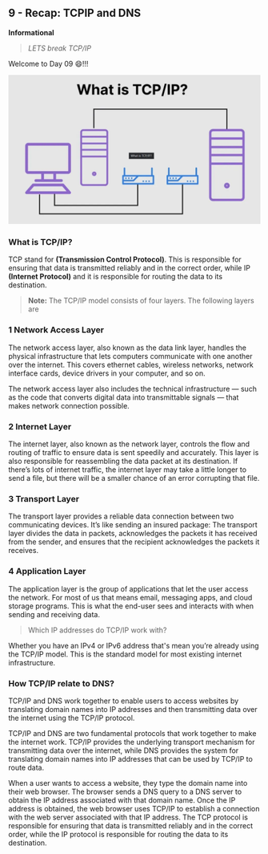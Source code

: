 ## 9 - Recap: TCPIP and DNS
**Informational**
> *LETS break TCP/IP*

Welcome to Day 09 :smile:!!!

![](../assets/Day09-%2070DaysofServicemesh.png)

 ### What is TCP/IP?
 

 TCP stand for **(Transmission Control Protocol)**. This is responsible for ensuring that data is transmitted reliably and in the correct order, while IP **(Internet Protocol)** and it is responsible for routing the data to its destination.

 >**Note:** The TCP/IP model consists of four layers. The following layers are

### 1 Network Access Layer
The network access layer, also known as the data link layer, handles the physical infrastructure that lets computers communicate with one another over the internet. This covers ethernet cables, wireless networks, network interface cards, device drivers in your computer, and so on.

The network access layer also includes the technical infrastructure — such as the code that converts digital data into transmittable signals — that makes network connection possible.

### 2 Internet Layer
The internet layer, also known as the network layer, controls the flow and routing of traffic to ensure data is sent speedily and accurately. This layer is also responsible for reassembling the data packet at its destination. If there’s lots of internet traffic, the internet layer may take a little longer to send a file, but there will be a smaller chance of an error corrupting that file.

### 3 Transport Layer
The transport layer provides a reliable data connection between two communicating devices. It’s like sending an insured package: The transport layer divides the data in packets, acknowledges the packets it has received from the sender, and ensures that the recipient acknowledges the packets it receives.

### 4 Application Layer
The application layer is the group of applications that let the user access the network. For most of us that means email, messaging apps, and cloud storage programs. This is what the end-user sees and interacts with when sending and receiving data.

>Which IP addresses do TCP/IP work with?

Whether you have an IPv4 or IPv6 address that's mean you’re already using the TCP/IP model. This is the standard model for most existing internet infrastructure. 

### How TCP/IP relate to DNS?

TCP/IP and DNS work together to enable users to access websites by translating domain names into IP addresses and then transmitting data over the internet using the TCP/IP protocol.

TCP/IP and DNS are two fundamental protocols that work together to make the internet work. TCP/IP provides the underlying transport mechanism for transmitting data over the internet, while DNS provides the system for translating domain names into IP addresses that can be used by TCP/IP to route data.

When a user wants to access a website, they type the domain name into their web browser. The browser sends a DNS query to a DNS server to obtain the IP address associated with that domain name. Once the IP address is obtained, the web browser uses TCP/IP to establish a connection with the web server associated with that IP address. The TCP protocol is responsible for ensuring that data is transmitted reliably and in the correct order, while the IP protocol is responsible for routing the data to its destination.